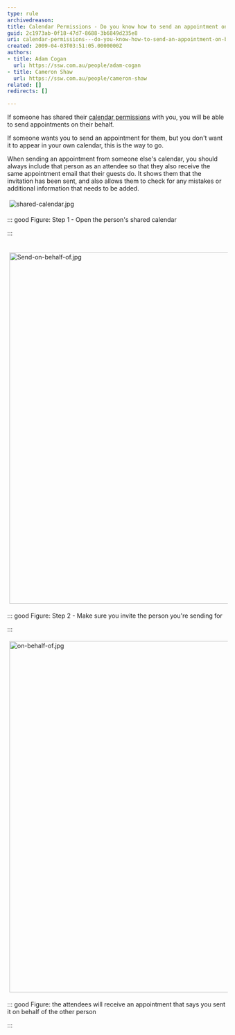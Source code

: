 ```yaml
---
type: rule
archivedreason: 
title: Calendar Permissions - Do you know how to send an appointment on behalf of someone else?
guid: 2c1973ab-0f18-47d7-8688-3b6849d235e8
uri: calendar-permissions---do-you-know-how-to-send-an-appointment-on-behalf-of-someone-else
created: 2009-04-03T03:51:05.0000000Z
authors:
- title: Adam Cogan
  url: https://ssw.com.au/people/adam-cogan
- title: Cameron Shaw
  url: https://ssw.com.au/people/cameron-shaw
related: []
redirects: []

---
```


If someone has shared their [calendar permissions](/_layouts/15/FIXUPREDIRECT.ASPX?WebId=3dfc0e07-e23a-4cbb-aac2-e778b71166a2&TermSetId=07da3ddf-0924-4cd2-a6d4-a4809ae20160&TermId=86a7e3f1-964a-47bc-ba84-d28bd42d3df4) with you, you will be able to send appointments on their behalf.



If someone wants you to send an appointment for them, but you don't want it to appear in your own calendar, this is the way to go.




When sending an appointment from someone else's calendar, you should always include that person as an attendee so that they also receive the same appointment email that their guests do. It shows them that the invitation has been sent, and also allows them to check for any mistakes or additional information that needs to be added. 



<!--endintro-->
<dl class="ssw15-rteElement-ImageArea"><img src="shared-calendar.jpg" alt="shared-calendar.jpg" style="margin:5px;"><br></dl>

::: good
Figure: Step 1 - Open the person's shared calendar

:::

<dl class="ssw15-rteElement-ImageArea"><br><img src="Send-on-behalf-of.jpg" alt="Send-on-behalf-of.jpg" style="margin:5px;width:808px;"></dl>

::: good
Figure: Step 2 - Make sure you invite the person you're sending for

:::



<dl class="ssw15-rteElement-ImageArea"><img src="on-behalf-of.jpg" alt="on-behalf-of.jpg" style="margin:5px;width:808px;"></dl>

::: good
Figure: the attendees will receive an appointment that says you sent it on behalf of the other person

:::
